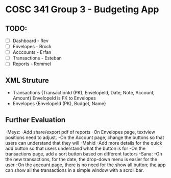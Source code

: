 # COSC 341 Group 3 - Budgeting App

## TODO:
- [ ] Dashboard - Rev
- [ ] Envelopes - Brock
- [ ] Acccounts - Erfan
- [ ] Transactions - Esteban
- [ ] Reports - Rommel

## XML Struture
- Transactions {TransactionId (PK), EnvelopeId, Date, Note, Account, Amount} EnvelopeId is FK to Envelopes
- Envelopes {EnvelopeId (PK), Budget, Name}

## Further Evaluation
-Meyz:
    -Add share/export pdf of reports
    -On Envelopes page, textview positions need to adjust.
    -On the Account page, change the buttons so that users can understand that they will
-Mahid
    -Add more details for the quick add button so that users understand what the button is for
    -On the transactions page, add a sort button based on different factors
-Sana:
    -On the new transactions, for the date, the drop-down menu is easier for the user
    -On the account page, there is no need for the show all button; the app can show all the transactions in a simple window with a scroll bar. 
